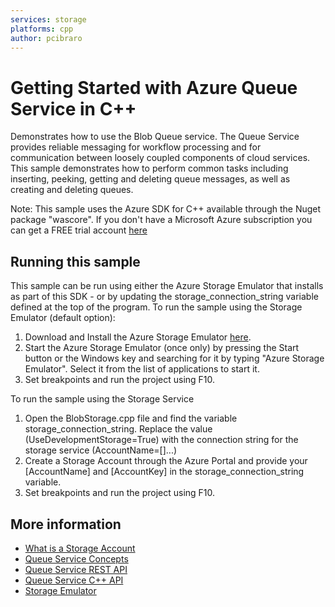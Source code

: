 ```yaml
---
services: storage
platforms: cpp
author: pcibraro
---
```


# Getting Started with Azure Queue Service in C++

Demonstrates how to use the Blob Queue service.
The Queue Service provides reliable messaging for workflow processing and for communication
between loosely coupled components of cloud services. This sample demonstrates how to perform common tasks including
inserting, peeking, getting and deleting queue messages, as well as creating and deleting queues.

Note: This sample uses the Azure SDK for C++ available through the Nuget package "wascore". If you don't have a Microsoft Azure subscription you can
get a FREE trial account [here](http://go.microsoft.com/fwlink/?LinkId=330212)

## Running this sample

This sample can be run using either the Azure Storage Emulator that installs as part of this SDK - or by
updating the storage_connection_string variable defined at the top of the program.
To run the sample using the Storage Emulator (default option):

1. Download and Install the Azure Storage Emulator [here](http://azure.microsoft.com/en-us/downloads/).
2. Start the Azure Storage Emulator (once only) by pressing the Start button or the Windows key and searching for it by typing "Azure Storage Emulator". Select it from the list of applications to start it.
3. Set breakpoints and run the project using F10.

To run the sample using the Storage Service

1. Open the BlobStorage.cpp file and find the variable storage_connection_string. Replace the value (UseDevelopmentStorage=True) with the connection string for the storage service (AccountName=[]...)
2. Create a Storage Account through the Azure Portal and provide your [AccountName] and [AccountKey] in the storage_connection_string variable.
3. Set breakpoints and run the project using F10.

## More information
- [What is a Storage Account](http://azure.microsoft.com/en-us/documentation/articles/storage-whatis-account/)
- [Queue Service Concepts](http://msdn.microsoft.com/en-us/library/dd179353.aspx)
- [Queue Service REST API](http://msdn.microsoft.com/en-us/library/dd179363.aspx)
- [Queue Service C++ API](https://azure.microsoft.com/en-us/documentation/articles/storage-c-plus-plus-how-to-use-queues/)
- [Storage Emulator](http://msdn.microsoft.com/en-us/library/azure/hh403989.aspx)
